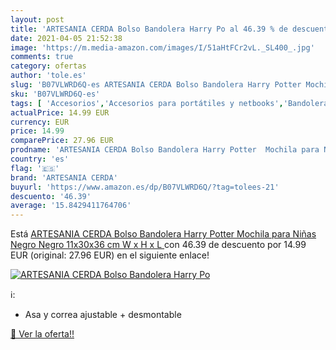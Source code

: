```yaml
---
layout: post
title: 'ARTESANIA CERDA Bolso Bandolera Harry Po al 46.39 % de descuento'
date: 2021-04-05 21:52:38
image: 'https://m.media-amazon.com/images/I/51aHtFCr2vL._SL400_.jpg'
comments: true
category: ofertas
author: 'tole.es'
slug: 'B07VLWRD6Q-es ARTESANIA CERDA Bolso Bandolera Harry Potter Mochila para...'
sku: 'B07VLWRD6Q-es'
tags: [ 'Accesorios','Accesorios para portátiles y netbooks','Bandoleras y bolsas mensajero para portátiles y netbooks','Bolsas y fundas para portátiles y netbooks','Bolsos bandolera','Equipaje','Informática','artesania cerda','mochila', ]
actualPrice: 14.99 EUR
currency: EUR
price: 14.99
comparePrice: 27.96 EUR
prodname: 'ARTESANIA CERDA Bolso Bandolera Harry Potter  Mochila para Niñas  Negro  Negro   11x30x36 cm  W x H x L '
country: 'es'
flag: '🇪🇸'
brand: 'ARTESANIA CERDA'
buyurl: 'https://www.amazon.es/dp/B07VLWRD6Q/?tag=tolees-21'
descuento: '46.39'
average: '15.8429411764706'
---
```


Está [ARTESANIA CERDA Bolso Bandolera Harry Potter  Mochila para Niñas  Negro  Negro   11x30x36 cm  W x H x L ](https://www.amazon.es/dp/B07VLWRD6Q/?tag=tolees-21) con 46.39 de descuento por 14.99 EUR (original: 27.96 EUR) en el siguiente enlace!

[![ARTESANIA CERDA Bolso Bandolera Harry Po](https://m.media-amazon.com/images/I/51aHtFCr2vL._SL400_.jpg)](https://www.amazon.es/dp/B07VLWRD6Q/?tag=tolees-21)

ℹ️:

- Asa y correa ajustable + desmontable

[🛒 Ver la oferta!!](https://www.amazon.es/dp/B07VLWRD6Q/?tag=tolees-21)
